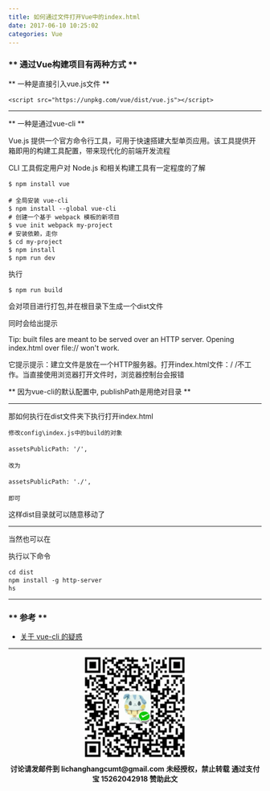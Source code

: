 ```yaml
---
title: 如何通过文件打开Vue中的index.html
date: 2017-06-10 10:25:02
categories: Vue
---
```


### ** 通过Vue构建项目有两种方式 **

** 一种是直接引入vue.js文件 **

```
<script src="https://unpkg.com/vue/dist/vue.js"></script>
```

*************************

** 一种是通过vue-cli **

Vue.js 提供一个官方命令行工具，可用于快速搭建大型单页应用。该工具提供开箱即用的构建工具配置，带来现代化的前端开发流程

CLI 工具假定用户对 Node.js 和相关构建工具有一定程度的了解

```
$ npm install vue

# 全局安装 vue-cli
$ npm install --global vue-cli
# 创建一个基于 webpack 模板的新项目
$ vue init webpack my-project
# 安装依赖，走你
$ cd my-project
$ npm install
$ npm run dev

```

执行

```
$ npm run build
```

会对项目进行打包,并在根目录下生成一个dist文件

同时会给出提示

Tip: built files are meant to be served over an HTTP server.
Opening index.html over file:// won't work.


它提示提示：建立文件是放在一个HTTP服务器。打开index.html文件：/ /不工作。当直接使用浏览器打开文件时，浏览器控制台会报错

** 因为vue-cli的默认配置中, publishPath是用绝对目录 **

********************************

那如何执行在dist文件夹下执行打开index.html

```
修改config\index.js中的build的对象

assetsPublicPath: '/',

改为

assetsPublicPath: './',

即可
```

这样dist目录就可以随意移动了
******************************
当然也可以在

执行以下命令

```
cd dist
npm install -g http-server
hs
```

*******************

### ** 参考 **

- [关于 vue-cli 的疑惑](https://segmentfault.com/q/1010000006868255)


******************
<div width="100%" align="center"><img src="/img/wx.png" alt="微信赞助二维码"></div></div>
<script type="text/javascript" charset="utf-8" src="http://www.dashangcloud.com/static/ds.js"></script>
<p style="margin-top: 0.4em; text-align: center">
      <b style="font-size: 1em;">讨论请发邮件到 lichanghangcumt@gmail.com</b>
      <b style="font-size: 1em;">未经授权，禁止转载</b>
      <b style="font-size: 1em;">通过支付宝 15262042918 赞助此文</b>
 </p>